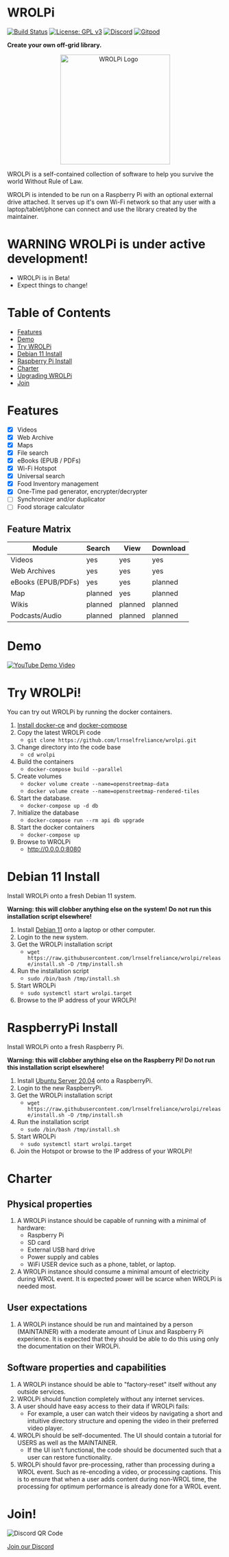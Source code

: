 # WROLPi

[![Build Status](https://img.shields.io/circleci/build/github/lrnselfreliance/wrolpi/release?label=release%20build)](https://app.circleci.com/pipelines/github/lrnselfreliance/wrolpi?branch=release&filter=all)
[![License: GPL v3](https://img.shields.io/github/license/lrnselfreliance/wrolpi?style=flat-square)](https://github.com/lrnselfreliance/wrolpi/blob/master/LICENSE)
[![Discord](https://img.shields.io/discord/900430987987681330?label=Discord&logo=discord)](https://discord.gg/HrwFk7nqA2)
[![Gitpod](https://img.shields.io/badge/Contribute%20with-Gitpod-908a85?logo=gitpod)](https://gitpod.io/#https://github.com/lrnselfreliance/wrolpi)

**Create your own off-grid library.**

<p align="center">
  <img width="256px" src="https://raw.githubusercontent.com/lrnselfreliance/wrolpi/master/icon.png" alt='WROLPi Logo'>
</p>

WROLPi is a self-contained collection of software to help you survive the world Without Rule of Law.

WROLPi is intended to be run on a Raspberry Pi with an optional external drive attached. It serves up it's own Wi-Fi
network so that any user with a laptop/tablet/phone can connect and use the library created by the maintainer.

# WARNING WROLPi is under active development!

- WROLPi is in Beta!
- Expect things to change!

# Table of Contents

* [Features](#features)
* [Demo](#demo)
* [Try WROLPi](#try-wrolpi)
* [Debian 11 Install](#debian-11-install)
* [Raspberry Pi Install](#raspberrypi-install)
* [Charter](#charter)
* [Upgrading WROLPi](UPGRADE.md)
* [Join](#charter)

# Features

- [x] Videos
- [x] Web Archive
- [x] Maps
- [x] File search
- [x] eBooks (EPUB / PDFs)
- [x] Wi-Fi Hotspot
- [x] Universal search
- [x] Food Inventory management
- [x] One-Time pad generator, encrypter/decrypter
- [ ] Synchronizer and/or duplicator
- [ ] Food storage calculator

## Feature Matrix

| **Module**         | **Search** | **View** | **Download** |
|--------------------|:-----------|----------|--------------|
| Videos             | yes        | yes      | yes          |
| Web Archives       | yes        | yes      | yes          |
| eBooks (EPUB/PDFs) | yes        | yes      | planned      |
| Map                | planned    | yes      | planned      |
| Wikis              | planned    | planned  | planned      |
| Podcasts/Audio     | planned    | planned  | planned      |

# Demo

<a href="https://www.youtube.com/watch?v=Qz-FuenRylQ"> ![YouTube Demo Video](https://raw.githubusercontent.com/lrnselfreliance/wrolpi/master/demo_link.jpg)</a>

# Try WROLPi!

You can try out WROLPi by running the docker containers.

1. [Install docker-ce](https://docs.docker.com/install/linux/docker-ce/debian/) and
   [docker-compose](https://docs.docker.com/compose/install/)
2. Copy the latest WROLPi code
    * `git clone https://github.com/lrnselfreliance/wrolpi.git`
3. Change directory into the code base
    * `cd wrolpi`
4. Build the containers
    * `docker-compose build --parallel`
5. Create volumes
    * `docker volume create --name=openstreetmap-data`
    * `docker volume create --name=openstreetmap-rendered-tiles`
6. Start the database.
    * `docker-compose up -d db`
7. Initialize the database
    * `docker-compose run --rm api db upgrade`
8. Start the docker containers
    * `docker-compose up`
9. Browse to WROLPi
    * http://0.0.0.0:8080

# Debian 11 Install

Install WROLPi onto a fresh Debian 11 system.

**Warning: this will clobber anything else on the system!  Do not run this installation script elsewhere!**

1. Install [Debian 11](https://www.debian.org/) onto a laptop or other computer.
2. Login to the new system.
3. Get the WROLPi installation script
    * `wget https://raw.githubusercontent.com/lrnselfreliance/wrolpi/release/install.sh -O /tmp/install.sh`
4. Run the installation script
    * `sudo /bin/bash /tmp/install.sh`
5. Start WROLPi
    * `sudo systemctl start wrolpi.target`
6. Browse to the IP address of your WROLPi!

# RaspberryPi Install

Install WROLPi onto a fresh Raspberry Pi.

**Warning: this will clobber anything else on the Raspberry Pi!  Do not run this installation script elsewhere!**

1. Install [Ubuntu Server 20.04](https://cdimage.ubuntu.com/releases/20.04/release/) onto a RaspberryPi.
2. Login to the new RaspberryPi.
3. Get the WROLPi installation script
    * `wget https://raw.githubusercontent.com/lrnselfreliance/wrolpi/release/install.sh -O /tmp/install.sh`
4. Run the installation script
    * `sudo /bin/bash /tmp/install.sh`
5. Start WROLPi
    * `sudo systemctl start wrolpi.target`
6. Join the Hotspot or browse to the IP address of your WROLPi!

# Charter

## Physical properties

1. A WROLPi instance should be capable of running with a minimal of hardware:
    * Raspberry Pi
    * SD card
    * External USB hard drive
    * Power supply and cables
    * WiFi USER device such as a phone, tablet, or laptop.
1. A WROLPi instance should consume a minimal amount of electricity during WROL event. It is expected power will be
   scarce when WROLPi is needed most.

## User expectations

1. A WROLPi instance should be run and maintained by a person (MAINTAINER) with a moderate amount of Linux and Raspberry
   Pi experience. It is expected that they should be able to do this using only the documentation on their WROLPi.

## Software properties and capabilities

1. A WROLPi instance should be able to "factory-reset" itself without any outside services.
1. WROLPi should function completely without any internet services.
1. A user should have easy access to their data if WROLPi fails:
    * For example, a user can watch their videos by navigating a short and intuitive directory structure and opening the
      video in their preferred video player.
1. WROLPi should be self-documented. The UI should contain a tutorial for USERS as well as the MAINTAINER.
    * If the UI isn't functional, the code should be documented such that a user can restore functionality.
1. WROLPi should favor pre-processing, rather than processing during a WROL event. Such as re-encoding a video, or
   processing captions. This is to ensure that when a user adds content during non-WROL time, the processing for optimum
   performance is already done for a WROL event.

# Join!

<p>
   <img src="https://raw.githubusercontent.com/lrnselfreliance/wrolpi/master/join_discord.png" alt='Discord QR Code'>
</p>

[Join our Discord](https://discord.gg/HrwFk7nqA2)
